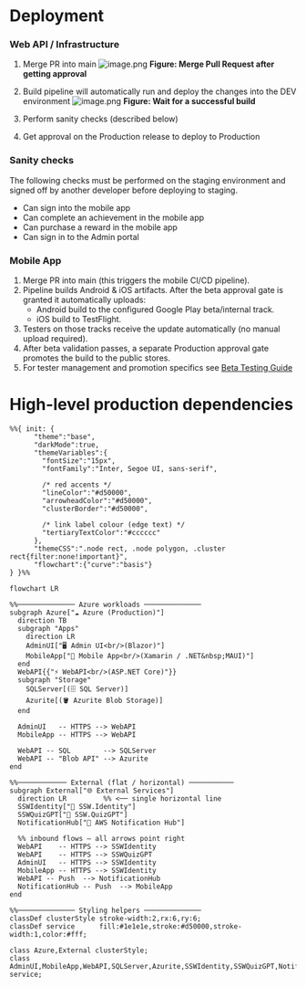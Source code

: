 # Deployment

### Web API / Infrastructure

1. Merge PR into main
   ![image.png](imgs/deployment-merge.png)
   **Figure: Merge Pull Request after getting approval**

2. Build pipeline will automatically run and deploy the changes into the DEV environment
   ![image.png](imgs/deployment-successful-build.png)
   **Figure: Wait for a successful build**

3. Perform sanity checks (described below)

4. Get approval on the Production release to deploy to Production

### Sanity checks
The following checks must be performed on the staging environment and signed off by another developer before deploying to staging.

* Can sign into the mobile app
* Can complete an achievement in the mobile app
* Can purchase a reward in the mobile app
* Can sign in to the Admin portal

### Mobile App

1. Merge PR into main (this triggers the mobile CI/CD pipeline).
1. Pipeline builds Android & iOS artifacts. After the beta approval gate is granted it automatically uploads:
   * Android build to the configured Google Play beta/internal track.
   * iOS build to TestFlight.
1. Testers on those tracks receive the update automatically (no manual upload required).
1. After beta validation passes, a separate Production approval gate promotes the build to the public stores.
1. For tester management and promotion specifics see [Beta Testing Guide](Instructions-Beta-Testing.md)

# High-level production dependencies

```mermaid
%%{ init: {
      "theme":"base",
      "darkMode":true,
      "themeVariables":{
        "fontSize":"15px",
        "fontFamily":"Inter, Segoe UI, sans-serif",

        /* red accents */
        "lineColor":"#d50000",
        "arrowheadColor":"#d50000",
        "clusterBorder":"#d50000",

        /* link label colour (edge text) */
        "tertiaryTextColor":"#cccccc"
      },
      "themeCSS":".node rect, .node polygon, .cluster rect{filter:none!important}",
      "flowchart":{"curve":"basis"}
} }%%

flowchart LR

%%────────────── Azure workloads ──────────────
subgraph Azure["☁️ Azure (Production)"]
  direction TB
  subgraph "Apps"
    direction LR
    AdminUI["🖥️ Admin UI<br/>(Blazor)"]
    MobileApp["📱 Mobile App<br/>(Xamarin / .NET&nbsp;MAUI)"]
  end
  WebAPI{{"⚡ WebAPI<br/>(ASP.NET Core)"}}
  subgraph "Storage"
    SQLServer[(🗄️ SQL Server)]
    Azurite[(🪣 Azurite Blob Storage)]
  end

  AdminUI   -- HTTPS --> WebAPI
  MobileApp -- HTTPS --> WebAPI

  WebAPI -- SQL        --> SQLServer
  WebAPI -- "Blob API" --> Azurite
end

%%──────────── External (flat / horizontal) ───────────
subgraph External["🌐 External Services"]
  direction LR         %% <── single horizontal line
  SSWIdentity["🔐 SSW.Identity"]
  SSWQuizGPT["🧠 SSW.QuizGPT"]
  NotificationHub["🔔 AWS Notification Hub"]

  %% inbound flows – all arrows point right
  WebAPI    -- HTTPS --> SSWIdentity
  WebAPI    -- HTTPS --> SSWQuizGPT
  AdminUI   -- HTTPS --> SSWIdentity
  MobileApp -- HTTPS --> SSWIdentity
  WebAPI -- Push  --> NotificationHub
  NotificationHub -- Push  --> MobileApp
end

%%────────────── Styling helpers ──────────────
classDef clusterStyle stroke-width:2,rx:6,ry:6;
classDef service      fill:#1e1e1e,stroke:#d50000,stroke-width:1,color:#fff;

class Azure,External clusterStyle;
class AdminUI,MobileApp,WebAPI,SQLServer,Azurite,SSWIdentity,SSWQuizGPT,NotificationHub service;
```
